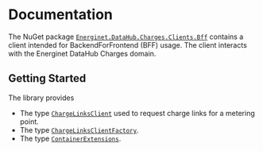 # Documentation

The NuGet package [`Energinet.DataHub.Charges.Clients.Bff`](https://www.nuget.org/packages/Energinet.DataHub.Charges.Clients.Bff/) contains a client intended for BackendForFrontend (BFF) usage.
The client interacts with the Energinet DataHub Charges domain.

## Getting Started

The library provides

- The type [`ChargeLinksClient`](https://github.com/Energinet-DataHub/geh-charges/blob/main/source/Energinet.Charges.Libraries/source/Energinet.DataHub.Charges.Clients.Bff/ChargeLinksClient.cs) used to request charge links for a metering point.
- The type [`ChargeLinksClientFactory`](https://github.com/Energinet-DataHub/geh-charges/blob/main/source/Energinet.Charges.Libraries/source/Energinet.DataHub.Charges.Clients.Bff/ChargeLinksClientFactory.cs).
- The type [`ContainerExtensions`](https://github.com/Energinet-DataHub/geh-charges/blob/main/source/Energinet.Charges.Libraries/source/Energinet.DataHub.Charges.Clients.Bff/ContainerExtensions.cs).
